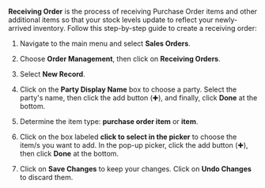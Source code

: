 
**Receiving Order** is the process of receiving Purchase Order items and other additional items so that your stock levels update to reflect your newly-arrived inventory. Follow this step-by-step guide to create a receiving order:

1. Navigate to the main menu and select **Sales Orders**.

2. Choose **Order Management**, then click on **Receiving Orders**.

3. Select **New Record**.

4. Click on the **Party Display Name** box to choose a party. Select the party's name, then click the add button (✚), and finally, click **Done** at the bottom.

5. Determine the item type: **purchase order item** or **item**.

6. Click on the box labeled **click to select in the picker** to choose the item/s you want to add. In the pop-up picker, click the add button (✚), then click **Done** at the bottom.

7. Click on **Save Changes** to keep your changes.  Click on **Undo Changes** to discard them. 

